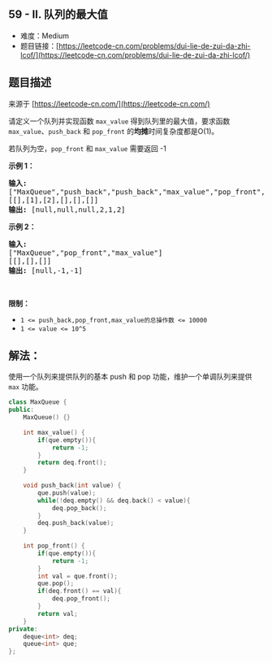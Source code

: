 ## 59 - II. 队列的最大值

- 难度：Medium
- 题目链接：[https://leetcode-cn.com/problems/dui-lie-de-zui-da-zhi-lcof/](https://leetcode-cn.com/problems/dui-lie-de-zui-da-zhi-lcof/)


## 题目描述

来源于 [https://leetcode-cn.com/](https://leetcode-cn.com/)

<p>请定义一个队列并实现函数 <code>max_value</code> 得到队列里的最大值，要求函数<code>max_value</code>、<code>push_back</code> 和 <code>pop_front</code> 的<strong>均摊</strong>时间复杂度都是O(1)。</p>

<p>若队列为空，<code>pop_front</code> 和 <code>max_value</code>&nbsp;需要返回 -1</p>

<p><strong>示例 1：</strong></p>

<pre><strong>输入:</strong> 
[&quot;MaxQueue&quot;,&quot;push_back&quot;,&quot;push_back&quot;,&quot;max_value&quot;,&quot;pop_front&quot;,&quot;max_value&quot;]
[[],[1],[2],[],[],[]]
<strong>输出:&nbsp;</strong>[null,null,null,2,1,2]
</pre>

<p><strong>示例 2：</strong></p>

<pre><strong>输入:</strong> 
[&quot;MaxQueue&quot;,&quot;pop_front&quot;,&quot;max_value&quot;]
[[],[],[]]
<strong>输出:&nbsp;</strong>[null,-1,-1]
</pre>

<p>&nbsp;</p>

<p><strong>限制：</strong></p>

<ul>
	<li><code>1 &lt;= push_back,pop_front,max_value的总操作数&nbsp;&lt;= 10000</code></li>
	<li><code>1 &lt;= value &lt;= 10^5</code></li>
</ul>


## 解法：

使用一个队列来提供队列的基本 push 和 pop 功能，维护一个单调队列来提供 `max` 功能。

```c++
class MaxQueue {
public:
    MaxQueue() {}
    
    int max_value() {
        if(que.empty()){
            return -1;
        }
        return deq.front();
    }
    
    void push_back(int value) {
        que.push(value);
        while(!deq.empty() && deq.back() < value){
            deq.pop_back();
        }
        deq.push_back(value);
    }
    
    int pop_front() {
        if(que.empty()){
            return -1;
        }
        int val = que.front();
        que.pop();
        if(deq.front() == val){
            deq.pop_front();
        }
        return val;
    }
private:
    deque<int> deq;
    queue<int> que;
};
```